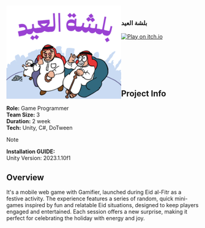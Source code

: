 <!-- PROJECT LOGO -->
<div>
<h3><img align="left" width="300" src="Assets/start/chrome_TcyTG5ynAJ.png"> <br/> <p align="left">بلشة العيد</p>
</div>   
  
[![Play on itch.io](https://img.shields.io/badge/Play%20on-itch.io-ff5c5c?logo=itch-io&logoColor=white)](https://wedad.itch.io/eid)

</h3>   
</div>   

<br/>

<br/>

<br/>

<br/>

<br/>

## Project Info
**Role:** Game Programmer
<br/>
**Team Size:** 3
<br/>
**Duration:** 2 week
<br/>
**Tech:** Unity, C#, DoTween 

> [!NOTE]
> **Installation GUIDE:**
> <br/>
> Unity Version: 2023.1.10f1


## Overview
It's a mobile web game with Gamifier, launched during Eid al-Fitr as a festive activity. The experience features a series of random, quick mini-games inspired by fun and relatable Eid situations, designed to keep players engaged and entertained. Each session offers a new surprise, making it perfect for celebrating the holiday with energy and joy.


